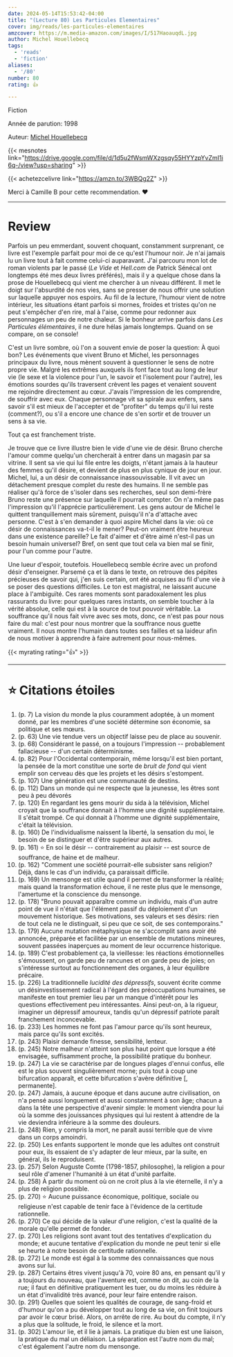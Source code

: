 ```yaml
---
date: 2024-05-14T15:53:42-04:00
title: "(Lecture 80) Les Particules Elementaires"
cover: img/reads/les-particules-elementaires
amzcover: https://m.media-amazon.com/images/I/517HaoauqdL.jpg
author: Michel Houellebecq
tags:
  - 'reads'
  - 'fiction'
aliases:
  - '/80'
number: 80
rating: 👍

---
```


Fiction

Année de parution: 1998

Auteur: [Michel Houellebecq](https://en.wikipedia.org/wiki/Michel_Houellebecq)

{{< mesnotes link="https://drive.google.com/file/d/1d5u2fWsmWXzgsqy55HYYzpYvZmI1i6q-/view?usp=sharing" >}}

{{< achetezcelivre link="https://amzn.to/3WBQg2Z" >}}

Merci à Camille B pour cette recommendation. :heart:

---

# Review

Parfois un peu emmerdant, souvent choquant, constamment surprenant, ce
livre est l'exemple parfait pour moi de ce qu'est l'humour noir. Je
n'ai jamais lu un livre tout à fait comme celui-ci auparavant. J'ai
parcouru
mon lot de roman violents par le passé (*Le Vide* et *Hell.com* de
Patrick Sénécal ont longtemps été mes deux livres préférés), mais il y a
quelque chose dans la prose de Houellebecq qui vient me chercher à un
niveau différent. Il met le doigt sur l'absurdité de nos vies, sans se presser de nous offrir une solution sur laquelle
appuyer nos espoirs. Au fil de la lecture, l'humour vient de notre
intérieur, les situations étant
parfois si mornes, froides et tristes qu'on ne peut s'empêcher d'en rire, mal à
l'aise, comme pour redonner aux personnages un peu de notre chaleur. Si le bonheur arrive parfois dans *Les Particules élémentaires*,
il ne dure hélas jamais longtemps. Quand on se compare, on se console!

C'est un livre sombre, où l'on a souvent envie de poser la question: À
quoi bon? Les événements que vivent Bruno et Michel, les personnages principaux du livre, nous mènent souvent à questionner le sens de notre propre vie.
Malgré les extrêmes auxquels ils font face tout au long de leur vie (le sexe et la violence pour l'un,
le savoir et l'isolement pour l'autre), les émotions sourdes qu'ils
traversent crèvent les pages et venaient
souvent me rejoindre directement au cœur. J'avais l'impression de les
comprendre, de souffrir avec eux. Chaque personnage vit sa
spirale aux enfers, sans savoir s'il est mieux de l'accepter et de
"profiter" du temps qu'il lui reste (comment?), ou s'il a encore une
chance de s'en sortir et de trouver un sens à sa vie.

Tout ça est franchement triste.

Je trouve que ce livre illustre bien le vide d'une vie de désir. Bruno
cherche l'amour comme quelqu'un chercherait à entrer dans un magasin par
sa vitrine. Il sent sa vie qui lui file entre les doigts, n'étant
jamais à la hauteur des femmes qu'il désire, et devient de
plus en plus cynique de jour en jour. Michel, lui, a un désir de
connaissance inassouvissable. Il vit avec un détachement presque complet
du reste des humains. Il ne semble pas réaliser qu'à force de
s'isoler dans ses recherches, seul son demi-frère Bruno reste une présence sur laquelle il
pourrait compter. On n'a même pas l'impression qu'il l'apprécie
particulièrement. Les gens autour de Michel le quittent tranquillement
mais sûrement,
puisqu'il n'a d'attache avec personne. C'est à s'en demander à quoi
aspire Michel dans la vie: où ce désir de connaissances va-t-il le
mener? Peut-on vraiment être heureux dans une existence pareille? Le
fait d'aimer et d'être aimé n'est-il pas un besoin humain universel?
Bref, on
sent que tout cela va bien mal se finir, pour l'un comme pour l'autre.

Une lueur d'espoir, toutefois. Houellebecq semble écrire avec un profond
désir d'enseigner. Parsemé ça et là dans le texte, on retrouve des pépites
précieuses de savoir qui, j'en suis certain, ont été acquises au fil
d'une vie à se poser des questions difficiles. Le ton est magistral, ne
laissant aucune place à l'ambiguïté. Ces rares moments sont
paradoxalement les plus rassurants du livre: pour quelques rares
instants, on semble toucher à la vérité absolue, celle qui est à la source de tout pouvoir véritable. La souffrance
qu'il nous fait vivre avec ses mots, donc, ce
n'est pas pour nous faire du mal: c'est pour nous montrer que la
souffrance nous guette vraiment. Il nous montre l'humain dans toutes ses
failles et sa laideur afin de nous motiver à apprendre à faire autrement
pour nous-mêmes.

{{< myrating rating="👍" >}}

---

# :star: Citations étoiles

1. (p. 7) La vision du monde la plus couramment adoptée, à un moment
   donné, par les membres d'une société détermine son économie, sa
   politique et ses mœurs.
1. (p. 63) Une vie tendue vers un objectif laisse peu de place au
   souvenir.
1. (p. 68) Considérant le passé, on a toujours l'impression --
   probablement fallacieuse -- d'un certain déterminisme.
1. (p. 82) Pour l'Occidental contemporain, même lorsqu'il est bien
   portant, la pensée de la mort constitue une sorte de *bruit de fond*
   qui vient emplir son cerveau dès que les projets et les désirs
   s'estompent.
1. (p. 107) Une génération est une communauté de destins.
1. (p. 112) Dans un monde qui ne respecte que la jeunesse, les êtres
   sont peu à peu dévorés
1. (p. 120) En regardant les gens mourir du sida à la télévision, Michel
   croyait que la souffrance donnait à l'homme une dignité
   supplémentaire. Il s'était trompé. Ce qui donnait à l'homme une
   dignité supplémentaire, c'était la télévision.
1. (p. 160) De l'individualisme naissent la liberté, la sensation du
   moi, le besoin de se distinguer et d'être supérieur aux autres.
1. (p. 161) :star: En soi le désir -- contrairement au plaisir -- est
   source de souffrance, de haine et de malheur.
1. (p. 162) "Comment une société pourrait-elle subsister sans religion?
   Déjà, dans le cas d'un individu, ça paraissait difficile.
1. (p. 169) Un mensonge est utile quand il permet de transformer la
   réalité; mais quand la transformation échoue, il ne reste plus que le
   mensonge, l'amertume et la conscience du mensonge.
1. (p. 178) "Bruno pouvait apparaître comme un individu, mais d'un autre
   point de vue il n'était que l'élément passif du déploiement d'un
   mouvement historique. Ses motivations, ses valeurs et ses désirs:
   rien de tout cela ne le distinguait, si peu que ce soit, de ses
   contemporains."
1. (p. 179) Aucune mutation métaphysique ne s'accomplit sans avoir été
   annoncée, préparée et facilitée par un ensemble de mutations
   mineures, souvent passées inaperçues au moment de leur occurrence
   historique.
1. (p. 189) C'est probablement ça, la vieillesse: les réactions
   émotionnelles s'émoussent, on garde peu de rancunes et on garde peu
   de joies; on s'intéresse surtout au fonctionnement des organes, à
   leur équilibre précaire.
1. (p. 226) La traditionnelle *lucidité des dépressifs*, souvent écrite
   comme un désinvestissement radical à l'égard des préoccupations
   humaines, se manifeste en tout premier lieu par un manque d'intérêt
   pour les questions effectivement peu intéressantes. Ainsi peut-on, à
   la rigueur, imaginer un dépressif amoureux, tandis qu'un dépressif
   patriote paraît franchement inconcevable.
1. (p. 233) Les hommes ne font pas l'amour parce qu'ils sont heureux,
   mais parce qu'ils sont excités.
1. (p. 243) Plaisir demande finesse, sensibilité, lenteur.
1. (p. 245) Notre malheur n'atteint son plus haut point que lorsque a
   été envisagée, suffisamment proche, la possibilité pratique du
   bonheur.
1. (p. 247) La vie se caractérise par de longues plages d'ennui confus,
   elle est le plus souvent singulièrement morne; puis tout à coup une
   bifurcation apparaît, et cette bifurcation s'avère définitive
   [, permanente].
1. (p. 247) Jamais, à aucune époque et dans aucune autre civilisation,
   on n'a pensé aussi longuement et aussi constamment à son âge; chacun
   a dans la tête une perspective d'avenir simple: le moment viendra
   pour lui où la somme des jouissances physiques qui lui restent à
   attendre de la vie deviendra inférieure à la somme des douleurs.
1. (p. 248) Rien, y compris la mort, ne paraît aussi terrible que de
   vivre dans un corps amoindri.
1. (p. 250) Les enfants supportent le monde que les adultes ont
   construit pour eux, ils essaient de s'y adapter de leur mieux, par la
   suite, en général, ils le reproduisent.
1. (p. 257) Selon Auguste Comte (1798-1857, philosophe), la religion a pour seul
   rôle d'amener l'humanité à un état d'unité parfaite.
1. (p. 258) À partir du moment où on ne croit plus à la vie éternelle,
   il n'y a plus de religion possible.
1. (p. 270) :star: Aucune puissance économique, politique, sociale ou
   religieuse n'est capable de tenir face à l'évidence de la certitude
   rationnelle.
1. (p. 270) Ce qui décide de la valeur d'une religion, c'est la qualité
   de la morale qu'elle permet de fonder.
1. (p. 270) Les religions sont avant tout des tentatives d'explication
   du monde; et aucune tentative d'explication du monde ne peut tenir si
   elle se heurte à notre besoin de certitude rationnelle.
1. (p. 272) Le monde est égal à la somme des connaissances que nous
   avons sur lui.
1. (p. 287) Certains êtres vivent jusqu'à 70, voire 80 ans, en pensant
   qu'il y a toujours du nouveau, que l'aventure est, comme on dit, au
   coin de la rue; il faut en définitive pratiquement les tuer, ou du
   moins les réduire à un état d'invalidité très avancé, pour leur faire
   entendre raison.
1. (p. 291) Quelles que soient les qualités de courage, de sang-froid et
   d'humour qu'on a pu développer tout au long de sa vie, on finit
   toujours par avoir le cœur brisé. Alors, on arrête de rire. Au bout
   du compte, il n'y a plus que la solitude, le froid, le silence et la
   mort.
1. (p. 302) L'amour lie, et il lie à jamais. La pratique du bien est une
   liaison, la pratique du mal un déliaison. La séparation est l'autre
   nom du mal; c'est également l'autre nom du mensonge.
